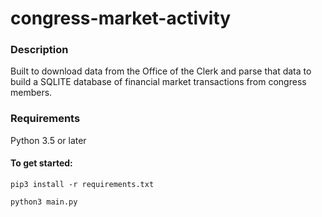 # congress-market-activity

### Description
Built to download data from the Office of the Clerk and parse that data to build a SQLITE database of financial market transactions from congress members.

### Requirements
Python 3.5 or later

#### To get started:
`pip3 install -r requirements.txt`
 
`python3 main.py`
